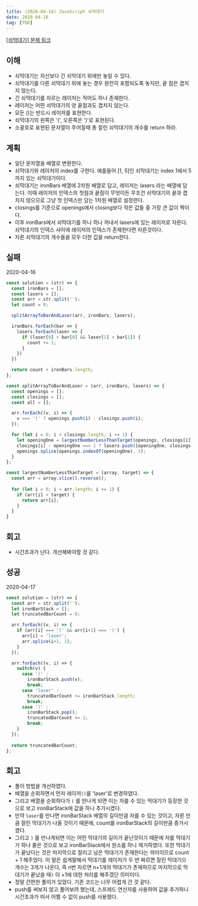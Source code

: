 ```yaml
---
title: (2020-04-16) JavaScript 쇠막대기
date: 2020-04-16
tag: [TDD]
---
```


[[쇠막대기] 문제 링크](https://programmers.co.kr/learn/courses/30/lessons/42585)

## 이해

- 쇠막대기는 자신보다 긴 쇠막대기 위에만 놓일 수 있다.
- 쇠막대기를 다른 쇠막대기 위에 놓는 경우 완전히 포함되도록 놓지만, 끝 점은 겹치지 않는다.
- 긴 쇠막대기를 자르는 레이저는 적어도 하나 존재한다.
- 레이저는 어떤 쇠막대기의 양 끝점과도 겹치지 않는다.
- 모든 ()는 반드시 레이저를 표현한다.
- 쇠막대기의 왼쪽은 '(', 오른쪽은 ')'로 표현된다.
- 소괄호로 표현된 문자열이 주어질때 총 잘린 쇠막대기의 개수를 return 하라.

## 계획

- 일단 문자열을 배열로 변환한다.
- 쇠막대기와 레이저의 index를 구한다. 예를들어 [1, 5]인 쇠막대기는 index 1에서 5까지 있는 쇠막대기이다.
- 쇠막대기는 ironBars 배열에 2차원 배열로 담고, 레이저는 lasers 라는 배열에 담는다. 이때 레이저의 인덱스의 첫점과 끝점이 무엇이든 무조건 쇠막대기의 끝과 겹치지 않으므로 그냥 첫 인덱스만 담는 1차원 배열로 설정한다.
- closings를 기준으로 openings에서 closing보다 작은 값들 중 가장 큰 값이 짝이다.
- 이후 ironBars에서 쇠막대기를 하나 하나 꺼내서 lasers에 있는 레이저로 자른다. 쇠막대기의 인덱스 사이에 레이저의 인덱스가 존재한다면 자른것이다.
- 자른 쇠막대기의 개수들을 모두 더한 값을 return한다.

## 실패

2020-04-16

```javascript
const solution = (str) => {
  const ironBars = [];
  const lasers = [];
  const arr = str.split('');
  let count = 0;

  splitArrayToBarAndLaser(arr, ironBars, lasers);

  ironBars.forEach(bar => {
    lasers.forEach(laser => {
      if (laser[0] > bar[0] && laser[1] < bar[1]) {
        count += 1;
      }
    })
  })

  return count + ironBars.length;
};

const splitArrayToBarAndLaser = (arr, ironBars, lasers) => {
  const openings = [];
  const closings = [];
  const all = [];

  arr.forEach((v, i) => {
    v === '(' ? openings.push(i) : closings.push(i);
  });

  for (let i = 0; i < closings.length; i += 1) {
    let openingOne = largestNumberLessThanTarget(openings, closings[i]);
    closings[i] - openingOne === 1 ? lasers.push([openingOne, closings[i]]) : ironBars.push([openingOne, closings[i]]);
    openings.splice(openings.indexOf(openingOne), 1);
  }
};

const largestNumberLessThanTarget = (array, target) => {
  const arr = array.slice().reverse();
  
  for (let i = 0; i < arr.length; i += 1) {
    if (arr[i] < target) {
      return arr[i];
    }
  }
}
```

## 회고

- 시간초과가 난다. 개선해봐야할 것 같다.

## 성공

2020-04-17

```javascript
const solution = (str) => {
  const arr = str.split('');
  let ironBarStack = [];
  let truncatedBarCount = 0;

  arr.forEach((v, i) => {
    if (arr[i] === '(' && arr[i+1] === ')') {
      arr[i] = 'laser';
      arr.splice(i+1, 1);
    }
  });

  arr.forEach((v, i) => {
    switch(v) {
      case '(' :
        ironBarStack.push(v);
        break;
      case 'laser' :
        truncatedBarCount += ironBarStack.length;
        break;
      case ')' :
        ironBarStack.pop();
        truncatedBarCount += 1;
        break;
    }
  });
  
  return truncatedBarCount;
};
```

## 회고

- 풀이 방법을 개선하였다.
- 배열을 순회하면서 먼저 레이저`()`를 'laser'로 변경하였다.
- 그리고 배열을 순회하다가 `(` 를 만나게 되면 이는 자를 수 있는 막대기가 등장한 것으로 보고 ironBarStack에 값을 하나 추가시켰다.
- 만약 `laser`를 만나면 ironBarStack 배열의 길이만큼 자를 수 있는 것이고, 자른 만큼 잘린 막대기가 나올 것이기 때문에, count를 ironBarStack의 길이만큼 증가시켰다.
- 그리고 `)` 를 만나게되면 이는 어떤 막대기의 길이가 끝난것이기 때문에 자를 막대기가 하나 줄은 것으로 보고 ironBarStack에서 원소를 하나 제거하였다. 또한 막대기가 끝났다는 것은 마지막으로 잘리고 남은 막대기가 존재한다는 의미이므로 count + 1 해주었다. 이 말은 쉽게말해서 막대기를 레이저가 두 번 짜르면 잘린 막대기으 개수는 3개가 나온다, 즉 n번 자르면 n+1개의 막대기가 존재하므로 마지막으로 막대기가 끝났을 때`)` 이 +1에 대한 처리를 해주겠단 의미이다.
- 정말 간편한 풀이가 있었다. 기존 코드는 너무 어렵게 간 것 같다.
- push를 써보지 않고 풀어보려 했는데, 스프레드 연산자를 사용하여 값을 추가하니 시간초과가 떠서 어쩔 수 없이 push를 사용했다.
